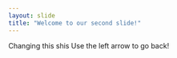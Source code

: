 ```yaml
---
layout: slide
title: "Welcome to our second slide!"
---
```

Changing this shis
Use the left arrow to go back!
